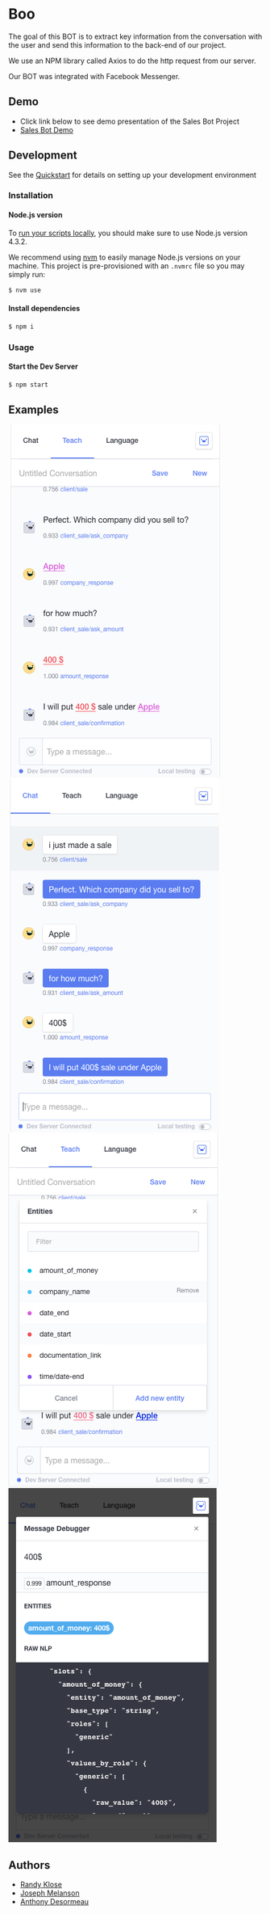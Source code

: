 # Boo

The goal of this BOT is to extract key information from the conversation with the user and send this information to the back-end of our project.

We use an NPM library called Axios to do the http request from our server.

Our BOT was integrated with Facebook Messenger.
## Demo
* Click link below to see demo presentation of the Sales Bot Project
* [Sales Bot Demo](https://www.youtube.com/watch?v=KC0GPHN8mYs)

## Development

See the [Quickstart](http://docs.init.ai/docs/quickstart) for details on setting up your development environment

### Installation

#### Node.js version

To [run your scripts locally](http://docs.init.ai/docs/dev-server#section-local-testing), you should make sure to use Node.js version 4.3.2.

We recommend using [nvm](https://github.com/creationix/nvm) to easily manage Node.js versions on your machine. This project is pre-provisioned with an `.nvmrc` file so you may simply run:

```bash
$ nvm use
```

#### Install dependencies

```bash
$ npm i
```

### Usage

#### Start the Dev Server

```bash
$ npm start
```


## Examples
![pic1](screenshots/pic1.png)
![pic2](screenshots/pic2.png)
![pic3](screenshots/pic3.png)
![pic4](screenshots/pic4.png)

## Authors
* [Randy Klose](https://github.com/Randyklose)
* [Joseph Melanson](https://github.com/joemelanson)
* [Anthony Desormeau](https://github.com/ajdez)
